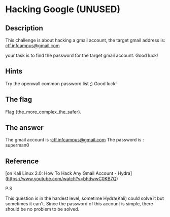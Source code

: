 # Hacking Google (UNUSED)

## Description

This challenge is about hacking a gmail account, the target gmail address is: ctf.infcampus@gmail.com

your task is to find the password for the target gmail account. Good luck!

## Hints

Try the openwall common password list ;) Good luck!

## The flag

Flag {the_more_complex_the_safer}.

## The answer
The gmail account is :ctf.infcampus@gmail.com
The password is : superman0

## Reference
[on Kali Linux 2.0: How To Hack Any Gmail Account - Hydra] (https://www.youtube.com/watch?v=bhdwwC0KB7Q)

P.S

This question is in the hardest level, sometime Hydra(Kali) could solve it but sometimes it can't. Since the password of this account is simple, there should be no problem to be solved.